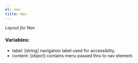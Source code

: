 ```yaml
---
el: nav
title: Nav
---
```


_Layout for Nav_

### Variables:

- label: [string] navigation label used for accessiblity.
- content: [object] contains menu passed thru to nav element.
